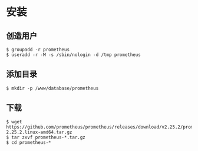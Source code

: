 # 安装

## 创造用户

```
$ groupadd -r prometheus
$ useradd -r -M -s /sbin/nologin -d /tmp prometheus
```

## 添加目录
```
$ mkdir -p /www/database/prometheus
```

## 下载

```
$ wget https://github.com/prometheus/prometheus/releases/download/v2.25.2/prometheus-2.25.2.linux-amd64.tar.gz
$ tar zxvf prometheus-*.tar.gz
$ cd prometheus-*
```